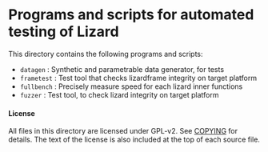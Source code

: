 Programs and scripts for automated testing of Lizard
=======================================================

This directory contains the following programs and scripts:
- `datagen` : Synthetic and parametrable data generator, for tests
- `frametest` : Test tool that checks lizardframe integrity on target platform
- `fullbench`  : Precisely measure speed for each lizard inner functions
- `fuzzer`  : Test tool, to check lizard integrity on target platform


#### License

All files in this directory are licensed under GPL-v2.
See [COPYING](COPYING) for details.
The text of the license is also included at the top of each source file.
